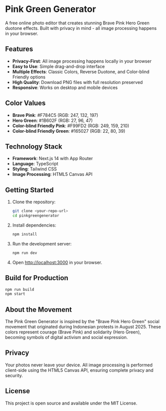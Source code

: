 # Pink Green Generator

A free online photo editor that creates stunning Brave Pink Hero Green duotone effects. Built with privacy in mind - all image processing happens in your browser.

## Features

- **Privacy-First**: All image processing happens locally in your browser
- **Easy to Use**: Simple drag-and-drop interface
- **Multiple Effects**: Classic Colors, Reverse Duotone, and Color-blind Friendly options
- **High Quality**: Download PNG files with full resolution preserved
- **Responsive**: Works on desktop and mobile devices

## Color Values

- **Brave Pink**: #F784C5 (RGB: 247, 132, 197)
- **Hero Green**: #1B602F (RGB: 27, 96, 47)
- **Color-blind Friendly Pink**: #F99FD2 (RGB: 249, 159, 210)
- **Color-blind Friendly Green**: #165027 (RGB: 22, 80, 39)

## Technology Stack

- **Framework**: Next.js 14 with App Router
- **Language**: TypeScript
- **Styling**: Tailwind CSS
- **Image Processing**: HTML5 Canvas API

## Getting Started

1. Clone the repository:
   ```bash
   git clone <your-repo-url>
   cd pinkgreengenerator
   ```

2. Install dependencies:
   ```bash
   npm install
   ```

3. Run the development server:
   ```bash
   npm run dev
   ```

4. Open [http://localhost:3000](http://localhost:3000) in your browser.

## Build for Production

```bash
npm run build
npm start
```

## About the Movement

The Pink Green Generator is inspired by the "Brave Pink Hero Green" social movement that originated during Indonesian protests in August 2025. These colors represent courage (Brave Pink) and solidarity (Hero Green), becoming symbols of digital activism and social expression.

## Privacy

Your photos never leave your device. All image processing is performed client-side using the HTML5 Canvas API, ensuring complete privacy and security.

## License

This project is open source and available under the MIT License.